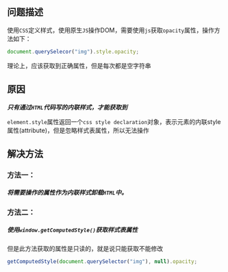 ## 问题描述

使用`CSS`定义样式，使用原生`JS`操作DOM，需要使用`js`获取`opacity`属性，操作方法如下：

```js
document.querySelecor("img").style.opacity;
```

理论上，应该获取到正确属性，但是每次都是空字符串

## 原因

***只有通过`HTML`代码写的内联样式，才能获取到***

`element.style`属性返回一个`css style declaration`对象，表示元素的内联style属性(attribute)，但是忽略样式表属性，所以无法操作

## 解决方法

### 方法一：

##### 将需要操作的属性作为内联样式卸载`HTML`中。

### 方法二：

##### 使用`window.getComputedStyle()`获取样式表属性

但是此方法获取的属性是只读的，就是说只能获取不能修改

```js
getComputedStyle(document.querySelector("img"), null).opacity;
```



